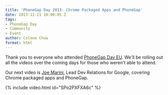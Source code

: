 ```yaml
---
title: 'PhoneGap Day 2013: Chrome Packaged Apps and PhoneGap'
date: 2013-11-21 10:00:05 Z
tags:
- PhoneGap Day
- Community
- Event
author: Colene Chow
format: html
---
```


Thank you to everyone who attended [PhoneGap Day EU](http://pgday.phonegap.com/eu2013). We'll be rolling out all the videos over the coming days for those who weren't able to attend.

Our next video is [Joe Marini](http://twitter.com/joemarini), Lead Dev Relations for Google, covering Chrome packaged apps and PhoneGap.

{% include video.html id="SPo2PXFXA6c" %}
